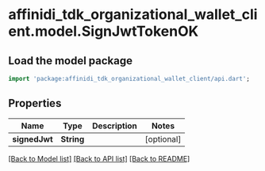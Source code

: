 # affinidi_tdk_organizational_wallet_client.model.SignJwtTokenOK

## Load the model package

```dart
import 'package:affinidi_tdk_organizational_wallet_client/api.dart';
```

## Properties

| Name          | Type       | Description | Notes      |
| ------------- | ---------- | ----------- | ---------- |
| **signedJwt** | **String** |             | [optional] |

[[Back to Model list]](../README.md#documentation-for-models) [[Back to API list]](../README.md#documentation-for-api-endpoints) [[Back to README]](../README.md)

